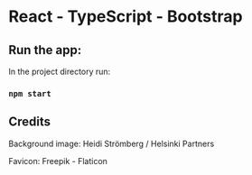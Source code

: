 # React - TypeScript - Bootstrap

## Run the app:

In the project directory run:

### `npm start`

## Credits
Background image: Heidi Strömberg / Helsinki Partners

Favicon: Freepik - Flaticon